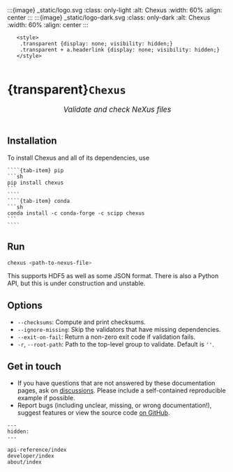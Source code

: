 :::{image} _static/logo.svg
:class: only-light
:alt: Chexus
:width: 60%
:align: center
:::
:::{image} _static/logo-dark.svg
:class: only-dark
:alt: Chexus
:width: 60%
:align: center
:::

```{raw} html
   <style>
    .transparent {display: none; visibility: hidden;}
    .transparent + a.headerlink {display: none; visibility: hidden;}
   </style>
```

```{role} transparent
```

# {transparent}`Chexus`

<div style="font-size:1.2em;font-style:italic;color:var(--pst-color-text-muted);text-align:center;">
  Validate and check NeXus files
  </br></br>
</div>

## Installation

To install Chexus and all of its dependencies, use

`````{tab-set}
````{tab-item} pip
```sh
pip install chexus
```
````
````{tab-item} conda
```sh
conda install -c conda-forge -c scipp chexus
```
````
`````

## Run

```bash
chexus <path-to-nexus-file>
```

This supports HDF5 as well as some JSON format.
There is also a Python API, but this is under construction and unstable.

## Options

- `--checksums`: Compute and print checksums.
- `--ignore-missing`: Skip the validators that have missing dependencies.
- `--exit-on-fail`: Return a non-zero exit code if validation fails.
- `-r`, `--root-path`: Path to the top-level group to validate. Default is `''`.

## Get in touch

- If you have questions that are not answered by these documentation pages, ask on [discussions](https://github.com/scipp/chexus/discussions). Please include a self-contained reproducible example if possible.
- Report bugs (including unclear, missing, or wrong documentation!), suggest features or view the source code [on GitHub](https://github.com/scipp/chexus).

```{toctree}
---
hidden:
---

api-reference/index
developer/index
about/index
```
